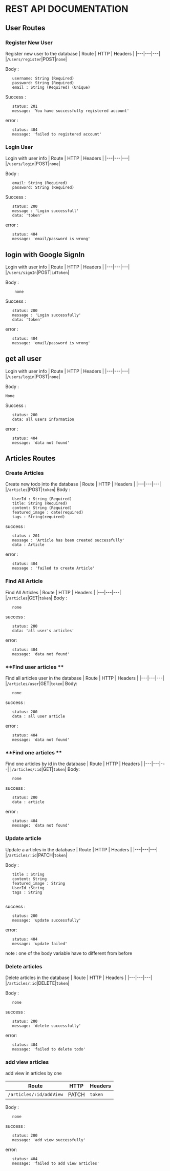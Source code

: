 # REST API DOCUMENTATION

##  User Routes

### **Register New User**

Register new user to the database
| Route | HTTP | Headers |
|---|---|---|
|`/users/register`|POST|`none`|

Body :  
```
   username: String (Required)
   password: String (Required)
   email : String (Required) (Unique)
```
Success :
```
   status: 201
   message: 'You have successfully registered account'
```
error :
```
   status: 404
   message: 'failed to registered account'
```

### **Login User**

Login with user info
| Route | HTTP | Headers |
|---|---|---|
|`/users/login`|POST|`none`|

Body :
```
   email: String (Required)
   password: String (Required)
```
Success :
```
   status: 200
   message : 'Login successfull'
   data: 'token'
```
error :
```
   status: 404
   message: 'email/password is wrong'
```
## login with Google SignIn
Login with user info
| Route | HTTP | Headers |
|---|---|---|
|`/users/signIn`|POST|`idToken`|

Body :
```
    none

```
Success :
```
   status: 200
   message : 'Login successfully'
   data: 'token'
```
error :
```
   status: 404
   message: 'email/password is wrong'
```
## get all user
Login with user info
| Route | HTTP | Headers |
|---|---|---|
|`/users/login`|POST|`none`|

Body :
```
None
```
Success :
```
   status: 200
   data: all users information

```
error :
```
   status: 404
   message: 'data not found'
```



## Articles Routes

### **Create Articles**

Create new todo into the database
| Route | HTTP | Headers |
|---|---|---|
|`/articles`|POST|`token`|
Body :
```
   UserId : String (Required)
   title: String (Required)
   content: String (Required)
   featured_image : date(required)
   tags : String(required)
```
   
success :
```
   status : 201
   message : 'Article has been created successfully'
   data : Article
```
error :
```
   status: 404
   message : 'failed to create Article'
```

### **Find All Article**

Find All Articles 
| Route | HTTP | Headers |
|---|---|---|
|`/articles`|GET|`token`|
Body :
```
   none
   ```
success :
```
   status: 200
   data: 'all user's articles'
```
error:
```
   status: 404
   message: 'data not found'
```
   
### **Find user articles **

Find all articles user in the database
| Route | HTTP | Headers |
|---|---|---|
|`/articles/user`|GET|`token`|
Body:
```
   none
```
success :
```
   status: 200
   data : all user article 
```
error :
```
   status: 404
   message: 'data not found'
```

### **Find one articles **

Find one articles by id in the database
| Route | HTTP | Headers |
|---|---|---|
|`/articles/:id`|GET|`token`|
Body:
```
   none
```
success :
```
   status: 200
   data : article 
```
error :
```
   status: 404
   message: 'data not found'
```


### **Update article**

Update a articles in the database
| Route | HTTP | Headers |
|---|---|---|
|`/articles/:id`|PATCH|`token`|

Body :
```
   title : String
   content: String 
   featured_image : String
   UserId :String
   tags : String
    
```

success :
```
   status: 200
   message: 'update successfully'
```
error:
```
   status: 404
   message: 'update failed'
```

note : one of the body variable have to different from before 

### **Delete articles**
Delete articles in the database
| Route | HTTP | Headers |
|---|---|---|
|`/articles/:id`|DELETE|`token`|

Body :
```
   none
```
success :
```
   status: 200
   message: 'delete successfully'
```
error:
```
   status: 404
   message: 'failed to delete todo'
```

### **add view articles**
add view in articles by one

| Route | HTTP | Headers |
|---|---|---|
|`/articles/:id/addView`|PATCH|`token`|

Body :
```
   none
```
success :
```
   status: 200
   message: 'add view successfully'
```
error:
```
   status: 404
   message: 'failed to add view articles'
```

